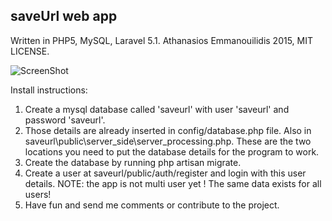 ## saveUrl web app
Written in PHP5, MySQL, Laravel 5.1.
Athanasios Emmanouilidis 2015, MIT LICENSE.

![ScreenShot](http://s9.postimg.org/konupiptb/save_Url_Screenshot.png)

Install instructions:

1. Create a mysql database called 'saveurl' with user 'saveurl' and password 'saveurl'.
2. Those details are already inserted in config/database.php  file. Also in saveurl\public\server_side\server_processing.php. These are the two locations you need to put the database details for the program to work.
3. Create the database by running php artisan migrate. 
4. Create a user at saveurl/public/auth/register and login with this user details. NOTE: the app is not multi user yet ! The same data exists for all users!
5. Have fun and send me comments or contribute to the project.

